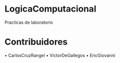 # LogicaComputacional
Practicas de laboratorio

# Contribuidores

• CarlosCruzRangel
• VictorDeGallegos
• EricGiovanni
